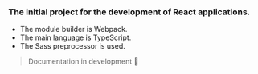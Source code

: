 ### The initial project for the development of React applications.
* The module builder is Webpack.
* The main language is TypeScript.
* The Sass preprocessor is used.

> Documentation in development 💅

